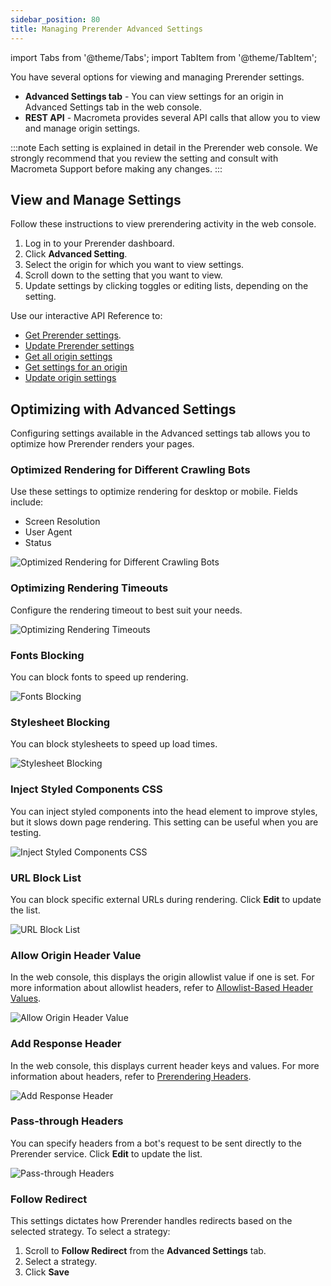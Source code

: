 ```yaml
---
sidebar_position: 80
title: Managing Prerender Advanced Settings
---
```


import Tabs from '@theme/Tabs';
import TabItem from '@theme/TabItem';

You have several options for viewing and managing Prerender settings.

- **Advanced Settings tab** - You can view settings for an origin in Advanced Settings tab in the web console.
- **REST API** - Macrometa provides several API calls that allow you to view and manage origin settings.

:::note
Each setting is explained in detail in the Prerender web console. We strongly recommend that you review the setting and consult with Macrometa Support before making any changes.
:::

## View and Manage Settings

<Tabs groupId="operating-systems">
<TabItem value="console" label="Web Console">

Follow these instructions to view prerendering activity in the web console.

1. Log in to your Prerender dashboard.
2. Click **Advanced Setting**.
3. Select the origin for which you want to view settings.
4. Scroll down to the setting that you want to view.
5. Update settings by clicking toggles or editing lists, depending on the setting.

</TabItem>
<TabItem value="api" label="REST API">

Use our interactive API Reference to:

- [Get Prerender settings](https://www.macrometa.com/docs/apiPrerendering#/paths/api-prerender-v1-origins-origin--settings/get).
- [Update Prerender settings](https://www.macrometa.com/docs/apiPrerendering#/paths/api-prerender-v1-origins-origin--settings/patch)
- [Get all origin settings](https://www.macrometa.com/docs/apiPrerendering#/paths/api-prerender-v1-origins/get)
- [Get settings for an origin](https://www.macrometa.com/docs/apiPrerendering#/paths/api-prerender-v1-origins-origin/get)
- [Update origin settings](https://www.macrometa.com/docs/apiPrerendering#/paths/api-prerender-v1-origins-origin/patch)

</TabItem>
</Tabs>

## Optimizing with Advanced Settings

Configuring settings available in the Advanced settings tab allows you to optimize how Prerender renders your pages.

### Optimized Rendering for Different Crawling Bots

Use these settings to optimize rendering for desktop or mobile. Fields include:

- Screen Resolution
- User Agent
- Status

![Optimized Rendering for Different Crawling Bots](/img/prerendering/optimizing-rendering-for-different-bots.png)

### Optimizing Rendering Timeouts

Configure the rendering timeout to best suit your needs.

![Optimizing Rendering Timeouts](/img/prerendering/optimizing-rendering-timeouts.png)

### Fonts Blocking

You can block fonts to speed up rendering.

![Fonts Blocking](/img/prerendering/fonts-blocking.png)

### Stylesheet Blocking

You can block stylesheets to speed up load times.

![Stylesheet Blocking](/img/prerendering/stylesheet-blocking.png)

### Inject Styled Components CSS

You can inject styled components into the head element to improve styles, but it slows down page rendering. This setting can be useful when you are testing.

![Inject Styled Components CSS](/img/prerendering/inject-styled-components-css.png)

### URL Block List

You can block specific external URLs during rendering. Click **Edit** to update the list.

![URL Block List](/img/prerendering/url-block-list.png)

### Allow Origin Header Value

In the web console, this displays the origin allowlist value if one is set. For more information about allowlist headers, refer to [Allowlist-Based Header Values](../03-features/02-prerendering-headers/allowlist-value-headers.md).

![Allow Origin Header Value](/img/prerendering/allow-origin-header-value.png)

### Add Response Header

In the web console, this displays current header keys and values. For more information about headers, refer to [Prerendering Headers](../03-features/02-prerendering-headers/index.md).

![Add Response Header](/img/prerendering/add-response-header.png)

### Pass-through Headers

You can specify headers from a bot's request to be sent directly to the Prerender service. Click **Edit** to update the list.

![Pass-through Headers](/img/prerendering/pass-through-headers.png)

### Follow Redirect

This settings dictates how Prerender handles redirects based on the selected strategy. To select a strategy:

1. Scroll to **Follow Redirect** from the **Advanced Settings** tab.
1. Select a strategy.
1. Click **Save**
